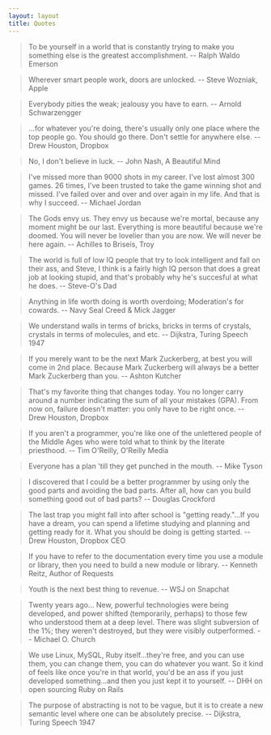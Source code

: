 ```yaml
---
layout: layout
title: Quotes
---
```


<!-- -->
> To be yourself in a world that is constantly trying to make you something else is the greatest accomplishment. -- Ralph Waldo Emerson

<!-- -->
> Wherever smart people work, doors are unlocked. -- Steve Wozniak, Apple

<!-- -->
> Everybody pities the weak; jealousy you have to earn. -- Arnold Schwarzengger

<!-- -->
> ...for whatever you're doing, there's usually only one place where the top people go. 
> You should go there. Don't settle for anywhere else. -- Drew Houston, Dropbox

<!-- -->
> No, I don't believe in luck. -- John Nash, A Beautiful Mind

<!-- -->
> I've missed more than 9000 shots in my career. I've lost almost 300 games. 26 times, I've been trusted to take the game winning shot and missed. I've failed over and over and over again in my life. And that is why I succeed. -- Michael Jordan

<!-- -->
> The Gods envy us. They envy us because we're mortal, because any moment might be our last. Everything is more beautiful because we're doomed. You will never be lovelier than you are now. We will never be here again. -- Achilles to Briseis, Troy

<!-- -->
> The world is full of low IQ people that try to look intelligent and fall on their ass, and Steve, 
> I think is a fairly high IQ person that does a great job at looking stupid, and that's probably 
> why he's succesful at what he does. -- Steve-O's Dad

<!-- -->
> Anything in life worth doing is worth overdoing; Moderation's for cowards. -- Navy Seal Creed & Mick Jagger

<!-- -->
> We understand walls in terms of bricks, bricks in terms of crystals, crystals in terms of molecules, and etc. -- Dijkstra, Turing Speech 1947

<!-- -->
> If you merely want to be the next Mark Zuckerberg, at best you will come in 2nd place. Because
> Mark Zuckerberg will always be a better Mark Zuckerberg than you. -- Ashton Kutcher

<!-- -->
> That's my favorite thing that changes today. You no longer carry around a number indicating 
> the sum of all your mistakes (GPA). From now on, failure doesn't matter: you only have to 
> be right once. -- Drew Houston, Dropbox

<!-- -->
> If you aren't a programmer, you're like one of the unlettered people of the Middle Ages 
> who were told what to think by the literate priesthood. -- Tim O'Reilly, O'Reilly Media

<!-- -->
> Everyone has a plan 'till they get punched in the mouth. -- Mike Tyson

<!-- -->
> I discovered that I could be a better programmer by using only the good parts and avoiding 
> the bad parts. After all, how can you build something good out of bad parts? -- Douglas Crockford

<!-- -->
> The last trap you might fall into after school is "getting ready."...If you have a dream, you can spend a lifetime studying and planning and getting ready for it. What you should be doing is getting started. -- Drew Houston, Dropbox CEO

<!-- -->
> If you have to refer to the documentation every time you use a 
> module or library, then you need to build a new module or library. -- Kenneth Reitz, Author of Requests

<!-- -->
> Youth is the next best thing to revenue. -- WSJ on Snapchat

<!-- -->
> Twenty years ago... New, powerful technologies were being developed, and power shifted (temporarily, perhaps) to those few who understood them at a deep level. There was slight subversion of the 1%; they weren't destroyed, but they were visibly outperformed. -- Michael O. Church

<!-- -->
> We use Linux, MySQL, Ruby itself...they're free, and you can use them, you can change them, you can do whatever you want.  So it kind of feels like once you're in that world, you'd be an ass if you just developed something...and then you just kept it to yourself. -- DHH on open sourcing Ruby on Rails

<!-- -->
> The purpose of abstracting is not to be vague, but it is to create a new semantic level where 
> one can be absolutely precise. -- Dijkstra, Turing Speech 1947
